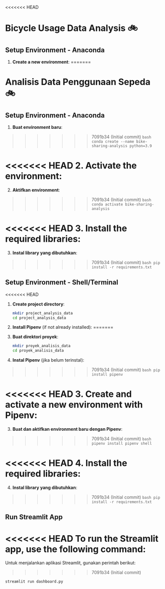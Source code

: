 <<<<<<< HEAD
# Bicycle Usage Data Analysis 🚲

## Setup Environment - Anaconda

1. **Create a new environment**:
=======
# Analisis Data Penggunaan Sepeda 🚲

## Setup Environment - Anaconda

1. **Buat environment baru**:
>>>>>>> 7091b34 (Initial commit)
    ```bash
    conda create --name bike-sharing-analysis python=3.9
    ```

<<<<<<< HEAD
2. **Activate the environment**:
=======
2. **Aktifkan environment**:
>>>>>>> 7091b34 (Initial commit)
    ```bash
    conda activate bike-sharing-analysis
    ```

<<<<<<< HEAD
3. **Install the required libraries**:
=======
3. **Instal library yang dibutuhkan**:
>>>>>>> 7091b34 (Initial commit)
    ```bash
    pip install -r requirements.txt
    ```

## Setup Environment - Shell/Terminal

<<<<<<< HEAD
1. **Create project directory**:
    ```bash
    mkdir project_analysis_data
    cd project_analysis_data
    ```

2. **Install Pipenv** (if not already installed):
=======
1. **Buat direktori proyek**:
    ```bash
    mkdir proyek_analisis_data
    cd proyek_analisis_data
    ```

2. **Instal Pipenv** (jika belum terinstal):
>>>>>>> 7091b34 (Initial commit)
    ```bash
    pip install pipenv
    ```

<<<<<<< HEAD
3. **Create and activate a new environment with Pipenv**:
=======
3. **Buat dan aktifkan environment baru dengan Pipenv**:
>>>>>>> 7091b34 (Initial commit)
    ```bash
    pipenv install
    pipenv shell
    ```

<<<<<<< HEAD
4. **Install the required libraries**:
=======
4. **Instal library yang dibutuhkan**:
>>>>>>> 7091b34 (Initial commit)
    ```bash
    pip install -r requirements.txt
    ```

## Run Streamlit App

<<<<<<< HEAD
To run the Streamlit app, use the following command:
=======
Untuk menjalankan aplikasi Streamlit, gunakan perintah berikut:
>>>>>>> 7091b34 (Initial commit)

```bash
streamlit run dashboard.py
